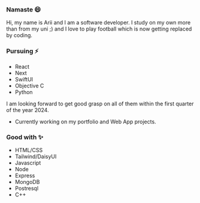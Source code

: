 ### Namaste 😄

<!--
**slama-pakhrin/slama-pakhrin** is a ✨ _special_ ✨ repository because its `README.md` (this file) appears on your GitHub profile.

Here are some ideas to get you started:

- 🔭 I’m currently working on ...
- 🌱 I’m currently learning ...
- 👯 I’m looking to collaborate on ...
- 🤔 I’m looking for help with ...
- 💬 Ask me about ...
- 📫 How to reach me: ...
- 😄 Pronouns: ...
- ⚡ Fun fact: ...
-->
Hi, my name is Arii and I am a software developer. 
I study on my own more than from my uni ;) and I love to play football which is now getting replaced by coding. 

### Pursuing ⚡

- React
- Next
- SwiftUI
- Objective C
- Python
  
I am looking forward to get good grasp on all of them within the first quarter of the year 2024.
* Currently working on my portfolio and Web App projects.

### Good with ✨

- HTML/CSS
- Tailwind/DaisyUI
- Javascript
- Node
- Express
- MongoDB
- Postresql
- C++

